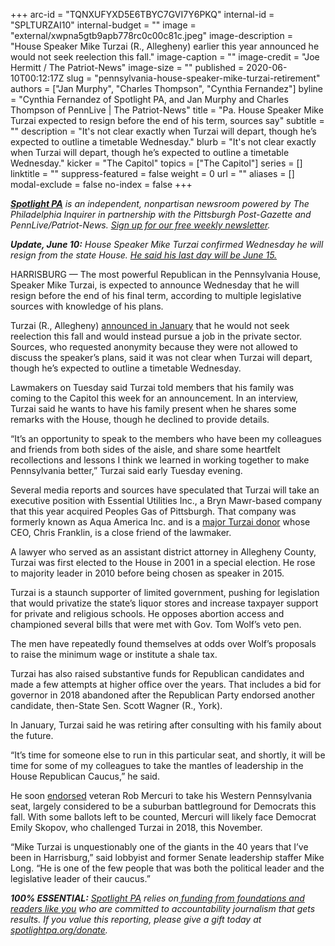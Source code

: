 +++
arc-id = "TQNXUFYXD5E6TBYC7GVI7Y6PKQ"
internal-id = "SPLTURZAI10"
internal-budget = ""
image = "external/xwpna5gtb9apb778rc0c00c81c.jpeg"
image-description = "House Speaker Mike Turzai (R., Allegheny) earlier this year announced he would not seek reelection this fall."
image-caption = ""
image-credit = "Joe Hermitt / The Patriot-News"
image-size = ""
published = 2020-06-10T00:12:17Z
slug = "pennsylvania-house-speaker-mike-turzai-retirement"
authors = ["Jan Murphy", "Charles Thompson", "Cynthia Fernandez"]
byline = "Cynthia Fernandez of Spotlight PA, and Jan Murphy and Charles Thompson of PennLive | The Patriot-News"
title = "Pa. House Speaker Mike Turzai expected to resign before the end of his term, sources say"
subtitle = ""
description = "It's not clear exactly when Turzai will depart, though he’s expected to outline a timetable Wednesday."
blurb = "It's not clear exactly when Turzai will depart, though he’s expected to outline a timetable Wednesday."
kicker = "The Capitol"
topics = ["The Capitol"]
series = []
linktitle = ""
suppress-featured = false
weight = 0
url = ""
aliases = []
modal-exclude = false
no-index = false
+++

<a href="https://www.spotlightpa.org/"><i><b>Spotlight PA</b></i></a><i> is an independent, nonpartisan newsroom powered by The Philadelphia Inquirer in partnership with the Pittsburgh Post-Gazette and PennLive/Patriot-News. </i><a href="https://www.spotlightpa.org/newsletters"><i>Sign up for our free weekly newsletter</i></a><i>.</i>

<i><b>Update, June 10:</b></i><i> House Speaker Mike Turzai confirmed Wednesday he will resign from the state House. </i><a href="https://www.spotlightpa.org/news/2020/06/pennsylvania-mike-turzai-republican-speaker-resigns/" target=_blank><i>He said his last day will be June 15.</i></a>

HARRISBURG — The most powerful Republican in the Pennsylvania House, Speaker Mike Turzai, is expected to announce Wednesday that he will resign before the end of his final term, according to multiple legislative sources with knowledge of his plans.

Turzai (R., Allegheny) <a href="https://www.spotlightpa.org/news/2020/01/mike-turzai-pennsylvania-house-speaker-retiring/">announced in January</a> that he would not seek reelection this fall and would instead pursue a job in the private sector. Sources, who requested anonymity because they were not allowed to discuss the speaker’s plans, said it was not clear when Turzai will depart, though he’s expected to outline a timetable Wednesday.

Lawmakers on Tuesday said Turzai told members that his family was coming to the Capitol this week for an announcement. In an interview, Turzai said he wants to have his family present when he shares some remarks with the House, though he declined to provide details.

“It’s an opportunity to speak to the members who have been my colleagues and friends from both sides of the aisle, and share some heartfelt recollections and lessons I think we learned in working together to make Pennsylvania better,” Turzai said early Tuesday evening.

<script src="https://www.spotlightpa.org/embed.js" async></script><div data-spl-embed-version="1" data-spl-src="https://www.spotlightpa.org/embeds/donate/"></div>


Several media reports and sources have speculated that Turzai will take an executive position with Essential Utilities Inc., a Bryn Mawr-based company that this year acquired Peoples Gas of Pittsburgh. That company was formerly known as Aqua America Inc. and is a <a href="https://www.wesa.fm/post/aqua-america-very-active-campaign-contributions-particularly-house-speaker-mike-turzai">major Turzai donor</a> whose CEO, Chris Franklin, is a close friend of the lawmaker.

A lawyer who served as an assistant district attorney in Allegheny County, Turzai was first elected to the House in 2001 in a special election. He rose to majority leader in 2010 before being chosen as speaker in 2015.

Turzai is a staunch supporter of limited government, pushing for legislation that would privatize the state’s liquor stores and increase taxpayer support for private and religious schools. He opposes abortion access and championed several bills that were met with Gov. Tom Wolf’s veto pen.

The men have repeatedly found themselves at odds over Wolf’s proposals to raise the minimum wage or institute a shale tax.

Turzai has also raised substantive funds for Republican candidates and made a few attempts at higher office over the years. That includes a bid for governor in 2018 abandoned after the Republican Party endorsed another candidate, then-State Sen. Scott Wagner (R., York).

In January, Turzai said he was retiring after consulting with his family about the future.

<script src="https://www.spotlightpa.org/embed.js" async></script><div data-spl-embed-version="1" data-spl-src="https://www.spotlightpa.org/embeds/newsletter/"></div>


“It’s time for someone else to run in this particular seat, and shortly, it will be time for some of my colleagues to take the mantles of leadership in the House Republican Caucus,” he said.

He soon <a href="https://www.post-gazette.com/news/politics-state/2020/01/26/Turzai-endorses-West-Point-grad-GOP-conservative-rob-mercuri-pnc/stories/202001260141">endorsed</a> veteran Rob Mercuri to take his Western Pennsylvania seat, largely considered to be a suburban battleground for Democrats this fall. With some ballots left to be counted, Mercuri will likely face Democrat Emily Skopov, who challenged Turzai in 2018, this November.

“Mike Turzai is unquestionably one of the giants in the 40 years that I’ve been in Harrisburg,” said lobbyist and former Senate leadership staffer Mike Long. “He is one of the few people that was both the political leader and the legislative leader of their caucus.”

<i><b>100% ESSENTIAL:</b></i> <a href="https://www.spotlightpa.org/"><i>Spotlight PA</i></a><i> relies on</i><a href="https://www.spotlightpa.org/support"><i> funding from foundations and readers like you</i></a><i> who are committed to accountability journalism that gets results. If you value this reporting, please give a gift today at </i><a href="http://spotlightpa.org/donate"><i>spotlightpa.org/donate</i></a><i>.</i>
